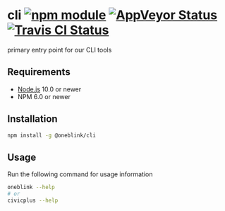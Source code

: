 # cli [![npm module](https://img.shields.io/npm/v/@blinkmobile/cli.svg)](https://www.npmjs.com/package/@blinkmobile/cli) [![AppVeyor Status](https://ci.appveyor.com/api/projects/status/github/blinkmobile/cli?branch=master&svg=true)](https://ci.appveyor.com/project/blinkmobile/cli) [![Travis CI Status](https://travis-ci.org/blinkmobile/cli.svg?branch=master)](https://travis-ci.org/blinkmobile/cli)

primary entry point for our CLI tools

## Requirements

- [Node.js](https://nodejs.org/) 10.0 or newer
- NPM 6.0 or newer

## Installation

```sh
npm install -g @oneblink/cli
```

## Usage

Run the following command for usage information

```sh
oneblink --help
# or
civicplus --help
```
